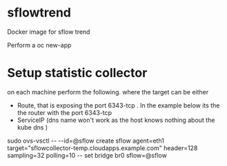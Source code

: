 # sflowtrend
Docker image for sflow trend


Perform a oc new-app 

# Setup statistic collector 
on each machine perform the following. where the target can be either 
 - Route, that is exposing the port 6343-tcp . In the example below its the the router with the port 6343-tcp 
 - ServiceIP (dns name won't work as the host knows nothing about the kube dns )

sudo ovs-vsctl -- --id=@sflow create sflow agent=eth1 target=\"sflowcollector-temp.cloudapps.example.com\" header=128 sampling=32 polling=10 -- set bridge br0 sflow=@sflow
